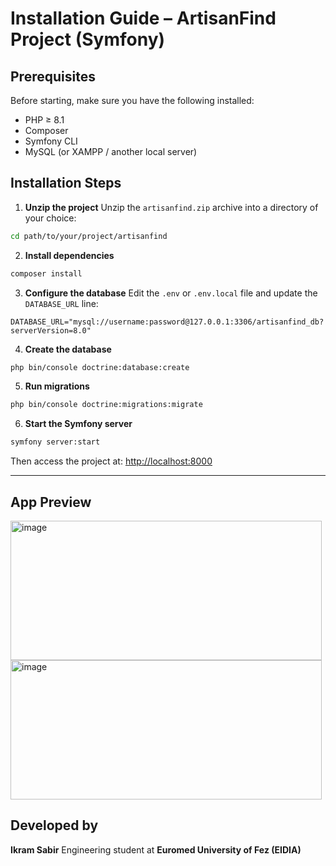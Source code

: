 # Installation Guide – ArtisanFind Project (Symfony)

## Prerequisites

Before starting, make sure you have the following installed:

* PHP ≥ 8.1
* Composer
* Symfony CLI
* MySQL (or XAMPP / another local server)

## Installation Steps

1. **Unzip the project**
   Unzip the `artisanfind.zip` archive into a directory of your choice:

```bash
cd path/to/your/project/artisanfind
```

2. **Install dependencies**

```bash
composer install
```

3. **Configure the database**
   Edit the `.env` or `.env.local` file and update the `DATABASE_URL` line:

```env
DATABASE_URL="mysql://username:password@127.0.0.1:3306/artisanfind_db?serverVersion=8.0"
```

4. **Create the database**

```bash
php bin/console doctrine:database:create
```

5. **Run migrations**

```bash
php bin/console doctrine:migrations:migrate
```

6. **Start the Symfony server**

```bash
symfony server:start
```

Then access the project at: [http://localhost:8000](http://localhost:8000)

---

## App Preview

<img width="498" height="223" alt="image" src="https://github.com/user-attachments/assets/090974b5-3293-4877-b6bc-a8e12304e18f" />
<img width="498" height="223" alt="image" src="https://github.com/user-attachments/assets/427ca37f-bfd6-4ec5-85ce-fcaeb077f058" />




## Developed by

**Ikram Sabir**
Engineering student at **Euromed University of Fez (EIDIA)**
